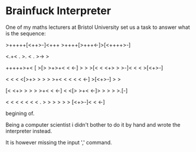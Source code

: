 Brainfuck Interpreter
=====================
One of my maths lecturers at Bristol University set us a task to answer what
is the sequence:

\>+++++[<++>-]<+++ >++++[>+++<-]>[<++++>-] 

<.+< . >. < . >-> >

+++++>+< [ >[> >+>+< < <-] > > >[< < <+> > >-]< < < >[<+>-]

< < < <[>+> > > > >+< < < < < <-] >[<+>-] > >

[< <+> > > > >+< < <-] < <[> >+< <-]> > > > >.[-] 

< < < < < < < .  > > > > > > [<+>-]< < <-]

begining of.

Being a computer scientist i didn't bother to do it by hand and wrote the 
interpreter instead.

It is however missing the input ',' command.
